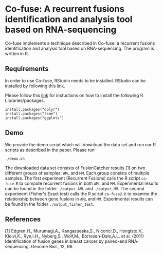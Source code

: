 # Co-fuse: A recurrent fusions identification and analysis tool based on RNA-sequencing

Co-fuse implements a technique described in Co-fuse: a recurrent fusions identification and analysis tool based on RNA-sequencing. The program is written in R.

## Requirements

In order to use Co-fuse, RStudio needs to be installed.
RStudio can be installed by following this [link](https://www.rstudio.com/products/rstudio/download/).

Please follow this [link](http://www.r-bloggers.com/installing-r-packages/) for instuctions on how to install the following R Libraries/packages.


```
install.packages("dplyr")
install.packages("tsne")
install.packages("ggplots")
```

## Demo

We provide the demo script which will download the data set and run our R scripts as described in the paper. Please run

```shell
./demo.sh
```

The downloaded data set consists of FusionCatcher results [1] on two different groups of samples: `AML` and `MM`. Each group consists of multiple samples. The first experiment (Recurrent Fusions) calls the R script `co-fuse.R` to compute recurrent fusions in both `AML` and `MM`. Experimental results can be found in the folder `./output_AML` and `./output_MM`.
The second experiment (Fisher's Exact test) calls the R scirpt `co-fuse2.R` to examine the relationship between gene fusions in `AML` and `MM`. Experimental results can be found in the folder `./output_fisher_test`.


## References

[1] Edgren,H., Murumagi,A., Kangaspeska,S., Nicorici,D., Hongisto,V., Kleivi,K., Rye,I.H., Nyberg,S., Wolf,M., Borresen-Dale,A.L. et al. (2011) Identification of fusion genes in breast cancer by paired-end RNA-sequencing. Genome Biol., 12, R6.

